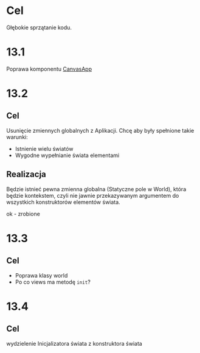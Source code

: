 # Cel 
Głębokie sprzątanie kodu.

# 13.1
Poprawa komponentu [CanvasApp](../components/CanvaApp.tsx)

# 13.2
## Cel
Usunięcie zmiennych globalnych z Aplikacji. Chcę aby były spełnione takie warunki:
- Istnienie wielu światów 
- Wygodne wypełnianie świata elementami

## Realizacja
Będzie istnieć pewna zmienna globalna (Statyczne pole w World), która będzie kontekstem, czyli nie jawnie przekazywanym argumentem do wszystkich konstruktorów elementów świata.

ok - zrobione

# 13.3
## Cel
- Poprawa klasy world
- Po co views ma metodę `init`?

# 13.4 
## Cel
wydzielenie Inicjalizatora świata z konstruktora świata